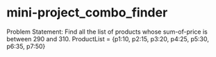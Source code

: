 # mini-project_combo_finder
Problem Statement: Find all the list of products whose sum-of-price is between 290 and 310.  ProductList = {p1:10, p2:15, p3:20, p4:25, p5:30, p6:35, p7:50}  
